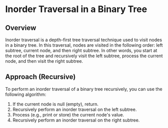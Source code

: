 # Inorder Traversal in a Binary Tree

## Overview
Inorder traversal is a depth-first tree traversal technique used to visit nodes in a binary tree. In this traversal, nodes are visited in the following order: left subtree, current node, and then right subtree. In other words, you start at the root of the tree and recursively visit the left subtree, process the current node, and then visit the right subtree.

## Approach (Recursive)
To perform an inorder traversal of a binary tree recursively, you can use the following algorithm:

1. If the current node is null (empty), return.
2. Recursively perform an inorder traversal on the left subtree.
3. Process (e.g., print or store) the current node's value.
4. Recursively perform an inorder traversal on the right subtree.